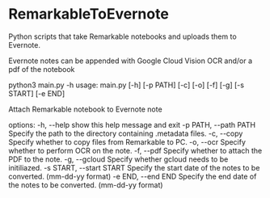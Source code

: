 # RemarkableToEvernote
Python scripts that take Remarkable notebooks and uploads them to Evernote. 

Evernote notes can be appended with Google Cloud Vision OCR and/or a pdf of the notebook

python3 main.py -h
usage: main.py [-h] [-p PATH] [-c] [-o] [-f] [-g] [-s START] [-e END]

Attach Remarkable notebook to Evernote note

options:
  -h, --help              show this help message and exit
  -p PATH, --path PATH    Specify the path to the directory containing .metadata files.
  -c, --copy              Specify whether to copy files from Remarkable to PC.
  -o, --ocr               Specify whether to perform OCR on the note.
  -f, --pdf               Specify whether to attach the PDF to the note.
  -g, --gcloud            Specify whether gcloud needs to be initiliazed.
  -s START, --start START Specify the start date of the notes to be converted. (mm-dd-yy format)
  -e END, --end END       Specify the end date of the notes to be converted.  (mm-dd-yy format)
